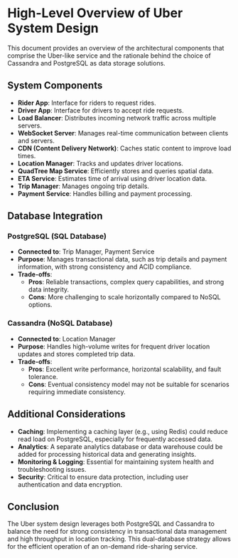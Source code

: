 # High-Level Overview of Uber System Design

This document provides an overview of the architectural components that comprise the Uber-like service and the rationale behind the choice of Cassandra and PostgreSQL as data storage solutions.

## System Components

- **Rider App**: Interface for riders to request rides.
- **Driver App**: Interface for drivers to accept ride requests.
- **Load Balancer**: Distributes incoming network traffic across multiple servers.
- **WebSocket Server**: Manages real-time communication between clients and servers.
- **CDN (Content Delivery Network)**: Caches static content to improve load times.
- **Location Manager**: Tracks and updates driver locations.
- **QuadTree Map Service**: Efficiently stores and queries spatial data.
- **ETA Service**: Estimates time of arrival using driver location data.
- **Trip Manager**: Manages ongoing trip details.
- **Payment Service**: Handles billing and payment processing.

## Database Integration

### PostgreSQL (SQL Database)

- **Connected to**: Trip Manager, Payment Service
- **Purpose**: Manages transactional data, such as trip details and payment information, with strong consistency and ACID compliance.
- **Trade-offs**:
    - **Pros**: Reliable transactions, complex query capabilities, and strong data integrity.
    - **Cons**: More challenging to scale horizontally compared to NoSQL options.

### Cassandra (NoSQL Database)

- **Connected to**: Location Manager
- **Purpose**: Handles high-volume writes for frequent driver location updates and stores completed trip data.
- **Trade-offs**:
    - **Pros**: Excellent write performance, horizontal scalability, and fault tolerance.
    - **Cons**: Eventual consistency model may not be suitable for scenarios requiring immediate consistency.

## Additional Considerations

- **Caching**: Implementing a caching layer (e.g., using Redis) could reduce read load on PostgreSQL, especially for frequently accessed data.
- **Analytics**: A separate analytics database or data warehouse could be added for processing historical data and generating insights.
- **Monitoring & Logging**: Essential for maintaining system health and troubleshooting issues.
- **Security**: Critical to ensure data protection, including user authentication and data encryption.

## Conclusion

The Uber system design leverages both PostgreSQL and Cassandra to balance the need for strong consistency in transactional data management and high throughput in location tracking. This dual-database strategy allows for the efficient operation of an on-demand ride-sharing service.